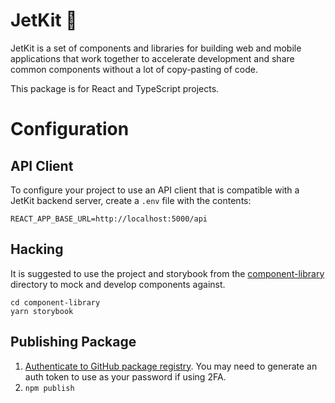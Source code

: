 # JetKit 🚀

JetKit is a set of components and libraries for building web and mobile applications that work together to accelerate
development and share common components without a lot of copy-pasting of code.

This package is for React and TypeScript projects.

# Configuration

## API Client

To configure your project to use an API client that is compatible with a JetKit backend server, create a `.env` file with the contents:

```
REACT_APP_BASE_URL=http://localhost:5000/api
```

## Hacking

It is suggested to use the project and storybook from the [component-library](component-library) directory to mock and develop components against.

```
cd component-library
yarn storybook
```

## Publishing Package

1. [Authenticate to GitHub package registry](https://help.github.com/en/articles/configuring-npm-for-use-with-github-package-registry#authenticating-to-github-package-registry). You may need to generate an auth token to use as your password if using 2FA.
2. `npm publish`

